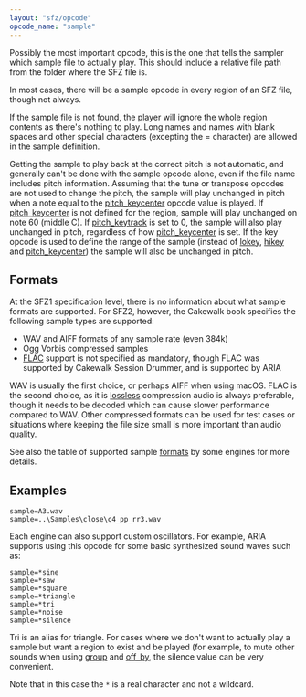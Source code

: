 ```yaml
---
layout: "sfz/opcode"
opcode_name: "sample"
---
```

Possibly the most important opcode, this is the one that tells the sampler which
sample file to actually play. This should include a relative file path from the
folder where the SFZ file is.

In most cases, there will be a sample opcode in every region of an SFZ file,
though not always.

If the sample file is not found, the player will ignore the whole region
contents as there's nothing to play. Long names and names with blank spaces and
other special characters (excepting the = character) are allowed in the sample
definition.

Getting the sample to play back at the correct pitch is not automatic, and
generally can't be done with the sample opcode alone, even if the file name
includes pitch information. Assuming that the tune or transpose opcodes are not
used to change the pitch, the sample will play unchanged in pitch when a note
equal to the [pitch_keycenter](pitch_keycenter) opcode value is played.
If [pitch_keycenter](pitch_keycenter) is not defined for the region, sample will
play unchanged on note 60 (middle C). If [pitch_keytrack](pitch_keytrack)
is set to 0, the sample will also play unchanged in pitch,
regardless of how [pitch_keycenter](pitch_keycenter) is set.
If the key opcode is used to define the range of the sample (instead of [lokey](lokey),
[hikey](lokey) and [pitch_keycenter](pitch_keycenter)) the sample will also
be unchanged in pitch.

## Formats

At the SFZ1 specification level, there is no information about what sample
formats are supported. For SFZ2, however, the Cakewalk book specifies the following
sample types are supported:
+ WAV and AIFF formats of any sample rate (even 384k)
+ Ogg Vorbis compressed samples
+ [FLAC] support is not specified as mandatory, though FLAC was supported by Cakewalk
Session Drummer, and is supported by ARIA

WAV is usually the first choice, or perhaps AIFF when using macOS.
FLAC is the second choice, as it is [lossless] compression audio is always preferable,
though it needs to be decoded which can cause slower performance compared to WAV.
Other compressed formats can be used for test cases or situations where keeping
the file size small is more important than audio quality.

See also the table of supported sample [formats] by some engines for more details.

## Examples

```
sample=A3.wav
sample=..\Samples\close\c4_pp_rr3.wav
```

Each engine can also support custom oscillators. For example, ARIA supports
using this opcode for some basic synthesized sound waves such as:

```
sample=*sine
sample=*saw
sample=*square
sample=*triangle
sample=*tri
sample=*noise
sample=*silence
```

Tri is an alias for triangle. For cases where we don't want to actually play a sample but want a region to
exist and be played (for example, to mute other sounds when using
[group](/opcodes/group) and [off_by](/opcodes/off_by), the silence
value can be very convenient.

Note that in this case the `*` is a real character and not a wildcard.


[FLAC]:     https://en.wikipedia.org/wiki/FLAC
[lossless]: https://en.wikipedia.org/wiki/Lossless_compression
[formats]:  /software/engines/

